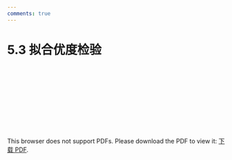 ```yaml
---
comments: true
---
```

# 5.3 拟合优度检验

<object data="https://eanyang7.github.io/Probability-and-Statistics/assets/5/5.3.pdf" type="application/pdf" width="700px" height="700px">
    <embed src="https://eanyang7.github.io/Probability-and-Statistics/assets/5/5.3.pdf">
        <p>This browser does not support PDFs. Please download the PDF to view it: <a href="https://eanyang7.github.io/Probability-and-Statistics/assets/5/5.3.pdf">下载 PDF</a>.</p>
    </embed>
</object>
